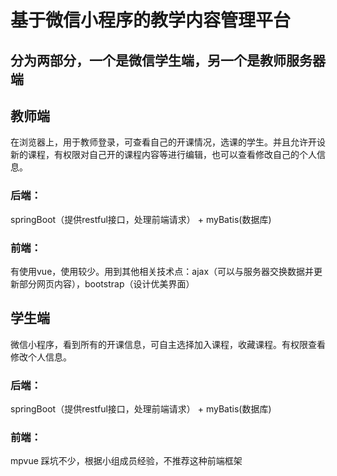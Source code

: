 # 基于微信小程序的教学内容管理平台

## 分为两部分，一个是微信学生端，另一个是教师服务器端  

## 教师端   
在浏览器上，用于教师登录，可查看自己的开课情况，选课的学生。并且允许开设新的课程，有权限对自己开的课程内容等进行编辑，也可以查看修改自己的个人信息。    

### 后端：
springBoot（提供restful接口，处理前端请求） + myBatis(数据库)

### 前端：
有使用vue，使用较少。用到其他相关技术点：ajax（可以与服务器交换数据并更新部分网页内容），bootstrap（设计优美界面）   

## 学生端     
微信小程序，看到所有的开课信息，可自主选择加入课程，收藏课程。有权限查看修改个人信息。     

### 后端：
springBoot（提供restful接口，处理前端请求） + myBatis(数据库)     

### 前端：
mpvue 踩坑不少，根据小组成员经验，不推荐这种前端框架     
